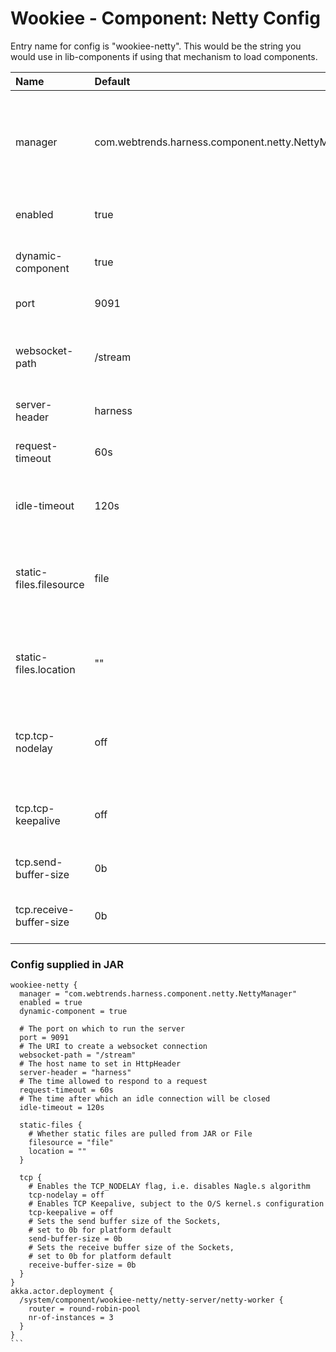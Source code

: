 # Wookiee - Component: Netty Config

Entry name for config is "wookiee-netty". This would be the string you would use in lib-components if using that mechanism to load components.

| Name | Default | Description |
|:-----|:--------|:------------|
| manager | com.webtrends.harness.component.netty.NettyManager | This should never be overridden or changed, and changing this would most likely cause it to not start up. |
| enabled | true | whether this component is enabled or not. |
| dynamic-component | true | enables loading up the component dynamically |
| port | 9091 | port that netty listens on |
| websocket-path | /stream | the location that any websocket requests would be sent to |
| server-header | harness | host name set in HttpHeader |
| request-timeout | 60s | The time allowed to respond to a request |
| idle-timeout | 120s | The time after which an idle connection will be closed |
| static-files.filesource | file | file or jar, so whether it is being pulled from the disk or as a resource from a jar |
| static-files.location | "" | if not set then will be disabled, if set it is simply the root location to look for files |
| tcp.tcp-nodelay | off | Enables the TCP_NODELAY flag, i.e. disables Nagle.s algorithm |
| tcp.tcp-keepalive | off | Enables TCP Keepalive, subject to the O/S kernel.s configuration |
| tcp.send-buffer-size | 0b | Sets the send buffer size of the Sockets |
| tcp.receive-buffer-size | 0b | Sets the receive buffer size of the Sockets |

### Config supplied in JAR

````
wookiee-netty {
  manager = "com.webtrends.harness.component.netty.NettyManager"
  enabled = true
  dynamic-component = true

  # The port on which to run the server
  port = 9091
  # The URI to create a websocket connection
  websocket-path = "/stream"
  # The host name to set in HttpHeader
  server-header = "harness"
  # The time allowed to respond to a request
  request-timeout = 60s
  # The time after which an idle connection will be closed
  idle-timeout = 120s

  static-files {
    # Whether static files are pulled from JAR or File
    filesource = "file"
    location = ""
  }

  tcp {
    # Enables the TCP_NODELAY flag, i.e. disables Nagle.s algorithm
    tcp-nodelay = off
    # Enables TCP Keepalive, subject to the O/S kernel.s configuration
    tcp-keepalive = off
    # Sets the send buffer size of the Sockets,
    # set to 0b for platform default
    send-buffer-size = 0b
    # Sets the receive buffer size of the Sockets,
    # set to 0b for platform default
    receive-buffer-size = 0b
  }
}
akka.actor.deployment {
  /system/component/wookiee-netty/netty-server/netty-worker {
    router = round-robin-pool
    nr-of-instances = 3
  }
}
```